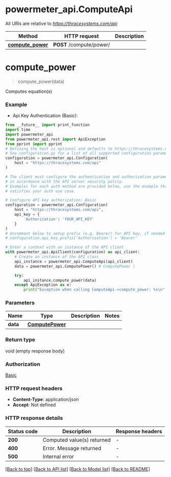 # powermeter_api.ComputeApi

All URIs are relative to *https://thracesystems.com/api*

Method | HTTP request | Description
------------- | ------------- | -------------
[**compute_power**](ComputeApi.md#compute_power) | **POST** /compute/power/ | 


# **compute_power**
> compute_power(data)



Computes equation(s)

### Example

* Api Key Authentication (Basic):
```python
from __future__ import print_function
import time
import powermeter_api
from powermeter_api.rest import ApiException
from pprint import pprint
# Defining the host is optional and defaults to https://thracesystems.com/api
# See configuration.py for a list of all supported configuration parameters.
configuration = powermeter_api.Configuration(
    host = "https://thracesystems.com/api"
)

# The client must configure the authentication and authorization parameters
# in accordance with the API server security policy.
# Examples for each auth method are provided below, use the example that
# satisfies your auth use case.

# Configure API key authorization: Basic
configuration = powermeter_api.Configuration(
    host = "https://thracesystems.com/api",
    api_key = {
        'Authorization': 'YOUR_API_KEY'
    }
)
# Uncomment below to setup prefix (e.g. Bearer) for API key, if needed
# configuration.api_key_prefix['Authorization'] = 'Bearer'

# Enter a context with an instance of the API client
with powermeter_api.ApiClient(configuration) as api_client:
    # Create an instance of the API class
    api_instance = powermeter_api.ComputeApi(api_client)
    data = powermeter_api.ComputePower() # ComputePower | 

    try:
        api_instance.compute_power(data)
    except ApiException as e:
        print("Exception when calling ComputeApi->compute_power: %s\n" % e)
```

### Parameters

Name | Type | Description  | Notes
------------- | ------------- | ------------- | -------------
 **data** | [**ComputePower**](ComputePower.md)|  | 

### Return type

void (empty response body)

### Authorization

[Basic](../README.md#Basic)

### HTTP request headers

 - **Content-Type**: application/json
 - **Accept**: Not defined

### HTTP response details
| Status code | Description | Response headers |
|-------------|-------------|------------------|
**200** | Computed value(s) returned |  -  |
**400** | Error. Message returned |  -  |
**500** | Internal error |  -  |

[[Back to top]](#) [[Back to API list]](../README.md#documentation-for-api-endpoints) [[Back to Model list]](../README.md#documentation-for-models) [[Back to README]](../README.md)

